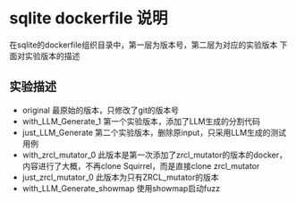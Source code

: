 # sqlite dockerfile 说明
在sqlite的dockerfile组织目录中，第一层为版本号，第二层为对应的实验版本
下面对实验版本的描述
## 实验描述
- original
  最原始的版本，只修改了git的版本号
- with_LLM_Generate_1
  第一个实验版本，添加了LLM生成的分割代码
- just_LLM_Generate
  第二个实验版本，删除原input，只采用LLM生成的测试用例
- with_zrcl_mutator_0
  此版本是第一次添加了zrcl_mutator的版本的docker，内容进行了大概，不再clone Squirrel，而是直接clone zrcl_mutator
- just_zrcl_mutator_0
  此版本为只有ZRCL_mutator的版本
- with_LLM_Generate_showmap
  使用showmap启动fuzz
